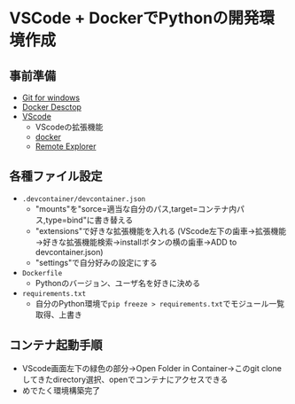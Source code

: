 # VSCode + DockerでPythonの開発環境作成
## 事前準備
* [Git for windows](https://gitforwindows.org/)
* [Docker Desctop](https://www.docker.com/products/docker-desktop/)
* [VScode](https://azure.microsoft.com/ja-jp/products/visual-studio-code/)
  * VScodeの拡張機能
  * [docker](https://marketplace.visualstudio.com/items?itemName=ms-azuretools.vscode-docker)
  * [Remote Explorer](https://marketplace.visualstudio.com/items?itemName=ms-vscode.remote-explorer)
## 各種ファイル設定
* `.devcontainer/devcontainer.json`
  * "mounts"を"sorce=適当な自分のパス,target=コンテナ内パス,type=bind"に書き替える
  * "extensions"で好きな拡張機能を入れる (VScode左下の歯車→拡張機能→好きな拡張機能検索→installボタンの横の歯車→ADD to devcontainer.json)
  * "settings"で自分好みの設定にする
* `Dockerfile`
  * Pythonのバージョン、ユーザ名を好きに決める
* `requirements.txt`
  * 自分のPython環境で`pip freeze > requirements.txt`でモジュール一覧取得、上書き
## コンテナ起動手順
* VScode画面左下の緑色の部分→Open Folder in Container→このgit cloneしてきたdirectory選択、openでコンテナにアクセスできる
* めでたく環境構築完了
